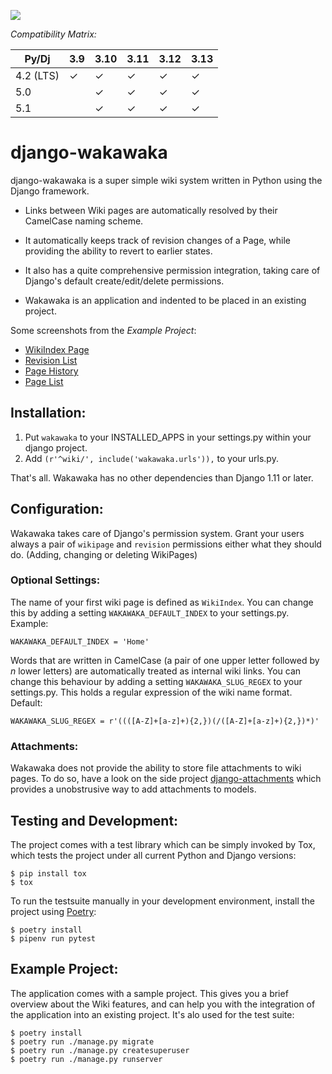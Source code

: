 [![](https://badge.fury.io/py/django-wakawaka.svg)](https://badge.fury.io/py/django-wakawaka)

_Compatibility Matrix:_

| Py/Dj     | 3.9 | 3.10 | 3.11 | 3.12 | 3.13 |
| --------- | --- | ---- | ---- | ---- |------|
| 4.2 (LTS) | ✓   | ✓    | ✓    | ✓    | ✓    |
| 5.0       |     | ✓    | ✓    | ✓    | ✓    |
| 5.1       |     | ✓    | ✓    | ✓    | ✓    |

# django-wakawaka

django-wakawaka is a super simple wiki system written in Python using the
Django framework.

- Links between Wiki pages are automatically resolved by their CamelCase naming
  scheme.

- It automatically keeps track of revision changes of a Page, while
  providing the ability to revert to earlier states.

- It also has a quite comprehensive permission integration, taking care of
  Django's default create/edit/delete permissions.

- Wakawaka is an application and indented to be placed in an existing project.

Some screenshots from the _Example Project_:

- [WikiIndex Page][WikiIndex Page]
- [Revision List][Revision List]
- [Page History][Page History]
- [Page List][Page List]

[WikiIndex Page]: https://github.com/bartTC/django-wakawaka/raw/main/docs/_static/overview.png
[Revision List]: https://github.com/bartTC/django-wakawaka/raw/main/docs/_static/revisions.png
[Page History]: https://github.com/bartTC/django-wakawaka/raw/main/docs/_static/history.png
[Page List]: https://github.com/bartTC/django-wakawaka/raw/main/docs/_static/pagelist.png

## Installation:

1. Put `wakawaka` to your INSTALLED_APPS in your settings.py within your
   django project.
2. Add `(r'^wiki/', include('wakawaka.urls')),` to your urls.py.

That's all. Wakawaka has no other dependencies than Django 1.11 or later.

## Configuration:

Wakawaka takes care of Django's permission system. Grant your users always a
pair of `wikipage` and `revision` permissions either what they should do.
(Adding, changing or deleting WikiPages)

### Optional Settings:

The name of your first wiki page is defined as `WikiIndex`. You can change
this by adding a setting `WAKAWAKA_DEFAULT_INDEX` to your settings.py.
Example:

    WAKAWAKA_DEFAULT_INDEX = 'Home'

Words that are written in CamelCase (a pair of one upper letter followed by
_n_ lower letters) are automatically treated as internal wiki links. You can
change this behaviour by adding a setting `WAKAWAKA_SLUG_REGEX` to your
settings.py. This holds a regular expression of the wiki name format. Default:

    WAKAWAKA_SLUG_REGEX = r'((([A-Z]+[a-z]+){2,})(/([A-Z]+[a-z]+){2,})*)'

### Attachments:

Wakawaka does not provide the ability to store file attachments to wiki pages.
To do so, have a look on the side project [django-attachments][django-attachments]
which provides a unobstrusive way to add attachments to models.

## Testing and Development:

The project comes with a test library which can be simply invoked by Tox,
which tests the project under all current Python and Django versions:

    $ pip install tox
    $ tox

To run the testsuite manually in your development environment, install the
project using [Poetry][poetry]:

    $ poetry install
    $ pipenv run pytest

## Example Project:

The application comes with a sample project. This gives you a brief overview
about the Wiki features, and can help you with the integration of the
application into an existing project. It's alo used for the test suite:

    $ poetry install
    $ poetry run ./manage.py migrate
    $ poetry run ./manage.py createsuperuser
    $ poetry run ./manage.py runserver

[django-attachments]: https://github.com/bartTC/django-attachments
[poetry]: https://python-poetry.org
